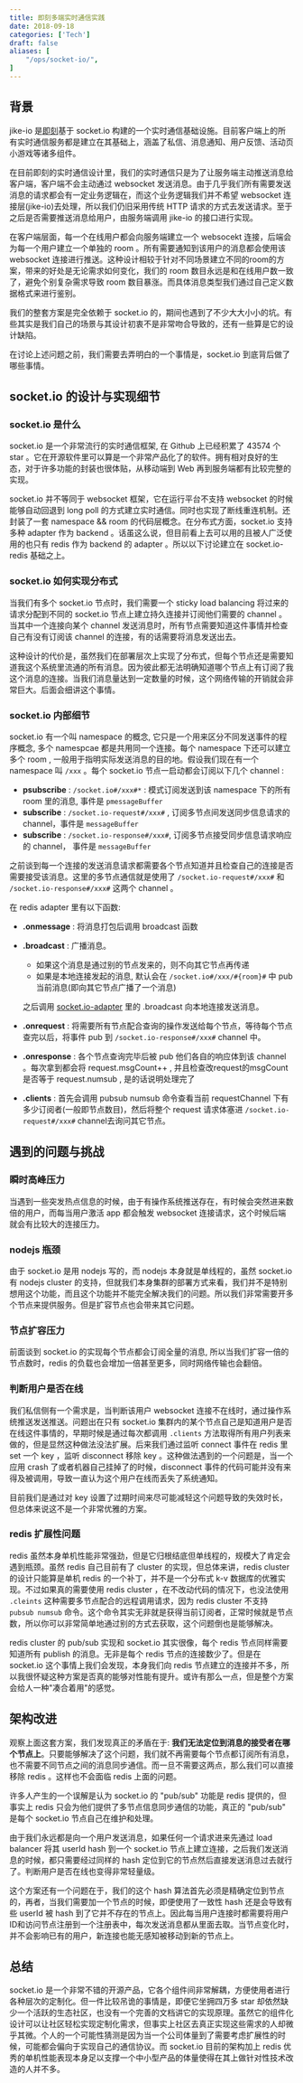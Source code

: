```yaml
---
title: 即刻多端实时通信实践
date: 2018-09-18
categories: ['Tech']
draft: false
aliases: [
    "/ops/socket-io/",
]
---
```


## 背景

jike-io 是[即刻](https://www.okjike.com/)基于 socket.io 构建的一个实时通信基础设施。目前客户端上的所有实时通信服务都是建立在其基础上，涵盖了私信、消息通知、用户反馈、活动页小游戏等诸多组件。

在目前即刻的实时通信设计里，我们的实时通信只是为了让服务端主动推送消息给客户端，客户端不会主动通过 websocket 发送消息。由于几乎我们所有需要发送消息的请求都会有一定业务逻辑在，而这个业务逻辑我们并不希望 websocket 连接层(jike-io)去处理，所以我们仍旧采用传统 HTTP 请求的方式去发送请求。至于之后是否需要推送消息给用户，由服务端调用 jike-io 的接口进行实现。

在客户端层面，每一个在线用户都会向服务端建立一个 websocekt 连接，后端会为每一个用户建立一个单独的 room 。所有需要通知到该用户的消息都会使用该 websocket 连接进行推送。这种设计相较于针对不同场景建立不同的room的方案，带来的好处是无论需求如何变化，我们的 room 数目永远是和在线用户数一致了，避免个别复杂需求导致 room 数目暴涨。而具体消息类型我们通过自己定义数据格式来进行鉴别。

我们的整套方案是完全依赖于 socket.io 的，期间也遇到了不少大大小小的坑。有些其实是我们自己的场景与其设计初衷不是非常吻合导致的，还有一些算是它的设计缺陷。

在讨论上述问题之前，我们需要去弄明白的一个事情是，socket.io 到底背后做了哪些事情。

## socket.io 的设计与实现细节

### socket.io 是什么

socket.io 是一个非常流行的实时通信框架, 在 Github 上已经积累了 43574 个 star 。它在开源软件里可以算是一个非常产品化了的软件。拥有相对良好的生态，对于许多功能的封装也很体贴，从移动端到 Web 再到服务端都有比较完整的实现。

socket.io 并不等同于 websocket 框架，它在运行平台不支持 websocket 的时候能够自动回退到 long poll 的方式建立实时通信。同时也实现了断线重连机制。还封装了一套 namespace && room 的代码层概念。在分布式方面，socket.io 支持多种 adapter 作为 backend 。话虽这么说，但目前看上去可以用的且被人广泛使用的也只有 redis 作为 backend 的 adapter 。所以以下讨论建立在 socket.io-redis 基础之上。

### socket.io 如何实现分布式

当我们有多个 socket.io 节点时，我们需要一个 sticky load balancing 将过来的请求分配到不同的 socket.io 节点上建立持久连接并订阅他们需要的 channel 。当其中一个连接向某个 channel 发送消息时，所有节点需要知道这件事情并检查自己有没有订阅该 channel 的连接，有的话需要将消息发送出去。

这种设计的代价是，虽然我们在部署层次上实现了分布式，但每个节点还是需要知道我这个系统里流通的所有消息。因为彼此都无法明确知道哪个节点上有订阅了我这个消息的连接。当我们消息量达到一定数量的时候，这个网络传输的开销就会非常巨大。后面会细讲这个事情。


### socket.io 内部细节

socket.io 有一个叫 namespace 的概念, 它只是一个用来区分不同发送事件的程序概念, 多个 namespcae 都是共用同一个连接。每个 namespace 下还可以建立多个 room , 一般用于指明实际发送消息的目的地。假设我们现在有一个 namespace 叫 `/xxx` 。每个 socket.io 节点一启动都会订阅以下几个 channel :

- **psubscribe** : `/socket.io#/xxx#*` : 模式订阅发送到该 namespace 下的所有 room 里的消息, 事件是 `pmessageBuffer`
- **subscribe** : `/socket.io-request#/xxx#` , 订阅多节点间发送同步信息请求的 channel，事件是 `messageBuffer`
- **subscribe** : `/socket.io-response#/xxx#`, 订阅多节点接受同步信息请求响应的 channel， 事件是 `messageBuffer`

之前谈到每一个连接的发送消息请求都需要各个节点知道并且检查自己的连接是否需要接受该消息。这里的多节点通信就是使用了 `/socket.io-request#/xxx#` 和 `/socket.io-response#/xxx#` 这两个 channel 。

在 redis adapter 里有以下函数:

- **.onmessage** : 将消息打包后调用 broadcast 函数
- **.broadcast** : 广播消息。
	- 如果这个消息是通过别的节点发来的，则不向其它节点再传递
	- 如果是本地连接发起的消息, 默认会在 `/socket.io#/xxx/#{room}#` 中 pub 当前消息(即向其它节点广播了一个消息)
  
  之后调用 [socket.io-adapter](https://github.com/socketio/socket.io-adapter/blob/master/index.js#L122) 里的 .broadcast 向本地连接发送消息。

- **.onrequest** : 将需要所有节点配合查询的操作发送给每个节点，等待每个节点查完以后，将事件 pub 到 `/socket.io-response#/xxx#` channel 中。
- **.onresponse** : 各个节点查询完毕后被 pub 他们各自的响应体到该 channel 。每次拿到都会将 request.msgCount++ , 并且检查改request的msgCount 是否等于 request.numsub , 是的话说明处理完了
- **.clients** : 首先会调用 pubsub numsub 命令查看当前 requestChannel 下有多少订阅者(一般即节点数目)，然后将整个 request 请求体塞进 `/socket.io-request#/xxx#` channel去询问其它节点。

## 遇到的问题与挑战

### 瞬时高峰压力

当遇到一些突发热点信息的时候，由于有操作系统推送存在，有时候会突然进来数倍的用户，而每当用户激活 app 都会触发 websocket 连接请求，这个时候后端就会有比较大的连接压力。

### nodejs 瓶颈

由于 socket.io 是用 nodejs 写的，而 nodejs 本身就是单线程的，虽然 socket.io 有 nodejs cluster 的支持，但就我们本身集群的部署方式来看，我们并不是特别想用这个功能，而且这个功能并不能完全解决我们的问题。所以我们非常需要开多个节点来提供服务。但是扩容节点也会带来其它问题。

### 节点扩容压力

前面谈到 socket.io 的实现每个节点都会订阅全量的消息, 所以当我们扩容一倍的节点数时，redis 的负载也会增加一倍甚至更多，同时网络传输也会翻倍。

### 判断用户是否在线

我们私信侧有一个需求是，当判断该用户 websocket 连接不在线时，通过操作系统推送发送推送。问题出在只有 socket.io 集群内的某个节点自己是知道用户是否在线这件事情的，早期时候是通过每次都调用 `.clients` 方法取得所有用户列表来做的，但是显然这种做法没法扩展。后来我们通过监听 connect 事件在 redis 里 set 一个 key ，监听 disconnect 移除 key 。这种做法遇到的一个问题是，当一个应用 crash 了或者机器自己挂掉了的时候，disconnect 事件的代码可能并没有来得及被调用，导致一直认为这个用户在线而丢失了系统通知。

目前我们是通过对 key 设置了过期时间来尽可能减轻这个问题导致的失效时长，但总体来说这不是一个非常优雅的方案。

### redis 扩展性问题

redis 虽然本身单机性能非常强劲，但是它归根结底但单线程的，规模大了肯定会遇到瓶颈。虽然 redis 自己目前有了 cluster 的实现，但总体来讲，redis cluster 的设计只能算是单机 redis 的一个补丁，并不是一个分布式 k-v 数据库的优雅实现。不过如果真的需要使用 redis cluster ，在不改动代码的情况下，也没法使用 `.cleints` 这种需要多节点配合的远程调用请求，因为 redis cluster 不支持 `pubsub numsub` 命令。这个命令其实无非就是获得当前订阅者，正常时候就是节点数，所以你可以非常简单地通过别的方式去获取，这个问题倒也是能够解决。

redis cluster 的 pub/sub 实现和 socket.io 其实很像，每个 redis 节点同样需要知道所有 publish 的消息。无非是每个 redis 节点的连接数少了。但是在 socket.io 这个事情上我们会发现，本身我们向 redis 节点建立的连接并不多，所以我很怀疑这种方案是否真的能够对性能有提升。或许有那么一点，但是整个方案会给人一种"凑合着用"的感觉。

## 架构改进

观察上面这套方案，我们发现真正的矛盾在于: **我们无法定位到消息的接受者在哪个节点上**。只要能够解决了这个问题，我们就不再需要每个节点都订阅所有消息，也不需要不同节点之间的消息同步通信。而一旦不需要这两点，那么我们可以直接移除 redis 。这样也不会面临 redis 上面的问题。

许多人产生的一个误解是认为 socket.io 的 "pub/sub" 功能是 redis 提供的，但事实上 redis 只会为他们提供了多节点信息同步通信的功能，真正的 "pub/sub" 是每个 socket.io 节点自己在维护和处理。

由于我们永远都是向一个用户发送消息，如果任何一个请求进来先通过 load balancer 将其 userId hash 到一个 socket.io 节点上建立连接，之后我们发送消息的时候，都只需要经过同样的 hash 定位到它的节点然后直接发送消息过去就行了。判断用户是否在线也变得非常轻量级。

这个方案还有一个问题在于，我们的这个 hash 算法首先必须是精确定位到节点的，再者，当我们需要加一个节点的时候，即便使用了一致性 hash 还是会导致有些 userId 被 hash 到了它并不存在的节点上。因此每当用户连接时都需要将用户ID和访问节点注册到一个注册表中，每次发送消息都从里面去取。当节点变化时，并不会影响已有的用户，新连接也能无感知被移动到新的节点上。

## 总结

socket.io 是一个非常不错的开源产品，它各个组件间非常解耦，方便使用者进行各种层次的定制化。但一件比较吊诡的事情是，即便它坐拥四万多 star 却依然缺少一个活跃的生态社区，也没有一个完善的文档讲它的实现原理。虽然它的组件化设计可以让社区轻松实现定制化需求，但事实上社区去真正实现这些需求的人却微乎其微。个人的一个可能性猜测是因为当一个公司体量到了需要考虑扩展性的时候，可能都会偏向于实现自己的通信协议。而 socket.io 目前的架构加上 redis 优秀的单机性能表现本身足以支撑一个中小型产品的体量使得在其上做针对性技术改造的人并不多。



